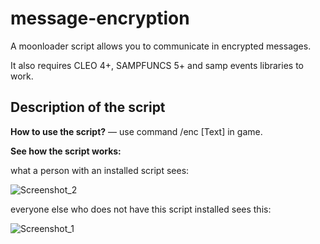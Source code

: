# message-encryption
A moonloader script allows you to communicate in encrypted messages.

It also requires CLEO 4+, SAMPFUNCS 5+ and samp events libraries to work.

## Description of the script

**How to use the script?** — use command /enc [Text] in game.

**See how the script works:**

what a person with an installed script sees:

![Screenshot_2](https://user-images.githubusercontent.com/115162722/194349240-f7c154e9-df16-493f-84e7-0bfed6a5c947.png)

everyone else who does not have this script installed sees this:

![Screenshot_1](https://user-images.githubusercontent.com/115162722/194349029-5cbfd04f-7e73-4f91-a07a-0b3c0767a03f.png)


